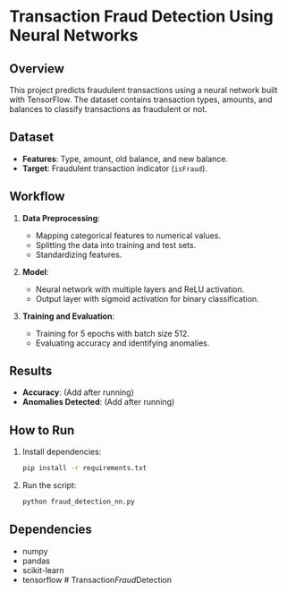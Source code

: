 
# Transaction Fraud Detection Using Neural Networks

## Overview
This project predicts fraudulent transactions using a neural network built with TensorFlow. The dataset contains transaction types, amounts, and balances to classify transactions as fraudulent or not.

## Dataset
- **Features**: Type, amount, old balance, and new balance.
- **Target**: Fraudulent transaction indicator (`isFraud`).

## Workflow
1. **Data Preprocessing**:
   - Mapping categorical features to numerical values.
   - Splitting the data into training and test sets.
   - Standardizing features.

2. **Model**:
   - Neural network with multiple layers and ReLU activation.
   - Output layer with sigmoid activation for binary classification.

3. **Training and Evaluation**:
   - Training for 5 epochs with batch size 512.
   - Evaluating accuracy and identifying anomalies.

## Results
- **Accuracy**: (Add after running)
- **Anomalies Detected**: (Add after running)

## How to Run
1. Install dependencies:
   ```bash
   pip install -r requirements.txt
   ```
2. Run the script:
   ```bash
   python fraud_detection_nn.py
   ```

## Dependencies
- numpy
- pandas
- scikit-learn
- tensorflow
#   T r a n s a c t i o n _ F r a u d _ D e t e c t i o n  
 